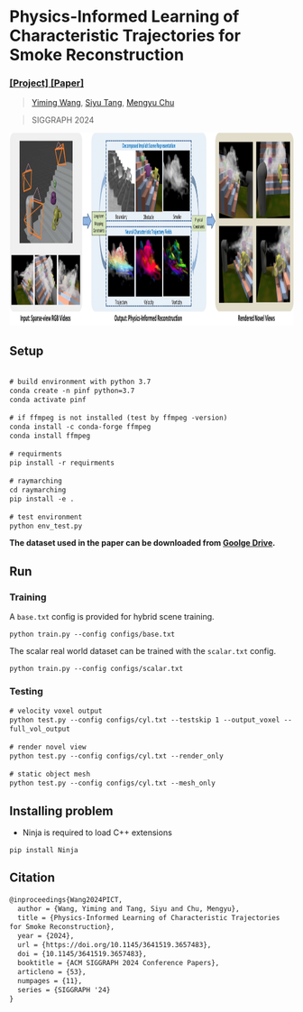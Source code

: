 # Physics-Informed Learning of Characteristic Trajectories for Smoke Reconstruction

### [[Project]](https://19reborn.github.io/PICT_Smoke.github.io/)[ [Paper]](https://arxiv.org/abs/2407.09679)

> [Yiming Wang](https://19reborn.github.io/), [Siyu Tang](https://vlg.inf.ethz.ch/team/Prof-Dr-Siyu-Tang.html), [Mengyu Chu](https://rachelcmy.github.io/)

> SIGGRAPH 2024

<img src="assets/teaser1.png" height="342"/>



## Setup
```

# build environment with python 3.7
conda create -n pinf python=3.7
conda activate pinf 

# if ffmpeg is not installed (test by ffmpeg -version)
conda install -c conda-forge ffmpeg 
conda install ffmpeg

# requirments
pip install -r requirments

# raymarching
cd raymarching
pip install -e .

# test environment
python env_test.py

```

**The dataset used in the paper can be downloaded from [Goolge Drive](https://drive.google.com/drive/folders/1q77zZ4U5T3KlmGZfcll7HLddVfH2WE_k?usp=drive_link).**


## Run

### Training

A `base.txt` config is provided for hybrid scene training.

```
python train.py --config configs/base.txt
```

The scalar real world dataset can be trained with the `scalar.txt` config.

```
python train.py --config configs/scalar.txt
```

### Testing

```
# velocity voxel output
python test.py --config configs/cyl.txt --testskip 1 --output_voxel --full_vol_output

# render novel view
python test.py --config configs/cyl.txt --render_only

# static object mesh
python test.py --config configs/cyl.txt --mesh_only
```


## Installing problem
- Ninja is required to load C++ extensions
```
pip install Ninja
```


## Citation
```
@inproceedings{Wang2024PICT,
  author = {Wang, Yiming and Tang, Siyu and Chu, Mengyu},
  title = {Physics-Informed Learning of Characteristic Trajectories for Smoke Reconstruction},
  year = {2024},
  url = {https://doi.org/10.1145/3641519.3657483},
  doi = {10.1145/3641519.3657483},
  booktitle = {ACM SIGGRAPH 2024 Conference Papers},
  articleno = {53},
  numpages = {11},
  series = {SIGGRAPH '24}
}
```
